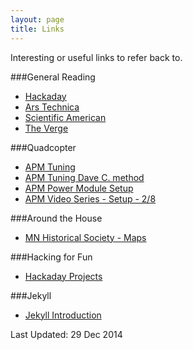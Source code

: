 ```yaml
---
layout: page
title: Links
---
```


Interesting or useful links to refer back to.

###General Reading
* [Hackaday](http://hackaday.com/)
* [Ars Technica](http://arstechnica.com/)
* [Scientific American](http://www.scientificamerican.com/)
* [The Verge](http://www.theverge.com/)


###Quadcopter
* [APM Tuning](http://copter.ardupilot.com/wiki/tuning/)
* [APM Tuning Dave C. method](http://diydrones.com/forum/topics/arducopter-tuning-guide)
* [APM Power Module Setup](http://copter.ardupilot.com/wiki/common-measuring-battery-voltage-and-current-consumption-with-apm/)
* [APM Video Series - Setup - 2/8](https://www.youtube.com/watch?v=TS4OWAcfAQY)


###Around the House
* [MN Historical Society - Maps](http://collections.mnhs.org/maps/)


###Hacking for Fun
* [Hackaday Projects](http://hackaday.io/projects)


###Jekyll
* [Jekyll Introduction](http://jekyllbootstrap.com/usage/jekyll-quick-start.html)


Last Updated: 29 Dec 2014